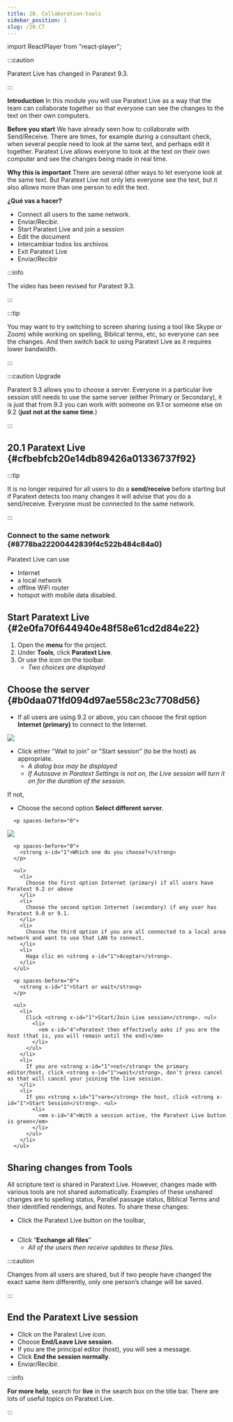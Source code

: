 ```yaml
---
title: 20. Collaboration-tools
sidebar_position: 1
slug: /20.CT
---
```


import ReactPlayer from "react-player";

:::caution

Paratext Live has changed in Paratext 9.3.

:::




**Introduction**  In this module you will use Paratext Live as a way that the team can collaborate together so that everyone can see the changes to the text on their own computers.


**Before you start**  We have already seen how to collaborate with Send/Receive. There are times, for example during a consultant check, when several people need to look at the same text, and perhaps edit it together. Paratext Live allows everyone to look at the text on their own computer and see the changes being made in real time.


**Why this is important**  There are several other ways to let everyone look at the same text. But Paratext Live not only lets everyone see the text, but it also allows more than one person to edit the text.


**¿Qué vas a hacer?**

- Connect all users to the same network.
- Enviar/Recibir.
- Start Paratext Live and join a session
- Edit the document
- Intercambiar todos los archivos
- Exit Paratext Live
- Enviar/Recibir

:::info

 <ReactPlayer controls url="https://vimeo.com/641947293" />  The video has been revised for Paratext 9.3.

:::




:::tip

You may want to try switching to screen sharing (using a tool like Skype or Zoom) while working on spelling, Biblical terms, etc, so everyone can see the changes. And then switch back to using Paratext Live as it requires lower bandwidth.

:::




:::caution Upgrade


Paratext 9.3 allows you to choose a server. Everyone in a particular live session still needs to use the same server (either Primary or Secondary), it is just that from 9.3 you can work with someone on 9.1 or someone else on 9.2 (**just not at the same time**.)


:::


## 20.1 Paratext Live {#cfbebfcb20e14db89426a01336737f92}


:::tip

It is no longer required for all users to do a **send/receive** before starting but if Paratext detects too many changes it will advise that you do a send/receive. Everyone must be connected to the same network.

:::




### Connect to the same network {#8778ba22200442839f4c522b484c84a0}


Paratext Live can use

- Internet
- a local network
- offline WiFi router
- hotspot with mobile data disabled.

## Start Paratext Live {#2e0fa70f644940e48f58e61cd2d84e22}

1. Open the **menu** for the project.
1. Under **Tools**, click **Paratext Live**.
1. Or use the icon on the toolbar.
    - _Two choices are displayed_

## Choose the server {#b0daa071fd094d97ae558c23c7708d56}


<div class='notion-row'>
<div class='notion-column' style={{width: 'calc((100% - (min(32px, 4vw) * 1)) * 0.5)'}}>

- If all users are using 9.2 or above, you can choose the first option **Internet (primary)** to connect to the Internet.

</div><div className='notion-spacer' >
  </p> 
  
  <p spaces-before="0">
    

<div class='notion-column' style={{width: 'calc((100% - (min(32px, 4vw) * 1)) * 0.5)'}}>

![](/notion_imgs/918960374.png)

</div>    
    <div className='notion-spacer' >
    </div>
  </p>
  
  <ul>
    <li>
      Click either "Wait to join" or "Start session" (to be the host) as appropriate. <ul>
        <li>
          <em x-id="4">A dialog box may be displayed</em>
        </li>
        <li>
          <em x-id="4">If Autosave in Paratext Settings is not on, the Live session will turn it on for the duration of the session.</em>
        </li>
      </ul>
    </li>
  </ul>
  
  <p spaces-before="0">
    If not,
  </p>
  
  <p spaces-before="0">


<div class='notion-row'>
<div class='notion-column' style={{width: 'calc((100% - (min(32px, 4vw) * 1)) * 0.4375)'}}>

- Choose the second option **Select different server**.

</div>    
    <div className='notion-spacer' >
      </p> 
      
      <p spaces-before="0">
        

<div class='notion-column' style={{width: 'calc((100% - (min(32px, 4vw) * 1)) * 0.5625)'}}>

![](/notion_imgs/564161900.png)

</div>        
        <div className='notion-spacer' >
        </div>
      </p>
      
      <p spaces-before="0">
        <strong x-id="1">Which one do you choose?</strong>
      </p>
      
      <ul>
        <li>
          Choose the first option Internet (primary) if all users have Paratext 9.2 or above
        </li>
        <li>
          Choose the second option Internet (secondary) if any user has Paratext 9.0 or 9.1.
        </li>
        <li>
          Choose the third option if you are all connected to a local area network and want to use that LAN to connect.
        </li>
        <li>
          Haga clic en <strong x-id="1">Aceptar</strong>.
        </li>
      </ul>
      
      <p spaces-before="0">
        <strong x-id="1">Start or wait</strong>
      </p>
      
      <ul>
        <li>
          Click <strong x-id="1">Start/Join Live session</strong>. <ul>
            <li>
              <em x-id="4">Paratext then effectively asks if you are the host (that is, you will remain until the end)</em>
            </li>
          </ul>
        </li>
        <li>
          If you are <strong x-id="1">not</strong> the primary editor/host, click <strong x-id="1">wait</strong>, don’t press cancel as that will cancel your joining the live session.
        </li>
        <li>
          If you <strong x-id="1">are</strong> the host, click <strong x-id="1">Start Session</strong>. <ul>
            <li>
              <em x-id="4">With a session active, the Paratext Live button is green</em>
            </li>
          </ul>
        </li>
      </ul>

<h2 id="33584bd1b18248b3bc576745a8aba544" spaces-before="0">
  Sharing changes from Tools
</h2>

<p spaces-before="0">
  All scripture text is shared in Paratext Live. However, changes made with various tools are not shared automatically. Examples of these unshared changes are to spelling status, Parallel passage status, Biblical Terms and their identified renderings, and Notes. To share these changes:
</p>

<ul>
  <li>
    Click the Paratext Live button on the toolbar,
  </li>
</ul>

<p spaces-before="0">
  <img src="/notion_imgs/419095099.png" alt="" />
</p>

<ul>
  <li>
    Click “<strong x-id="1">Exchange all files</strong>” <ul>
      <li>
        <em x-id="4">All of the users then receive updates to these files.</em>
      </li>
    </ul>
  </li>
</ul>

<p spaces-before="0">
  :::caution
</p>

<p spaces-before="0">
  Changes from all users are shared, but if two people have changed the exact same item differently, only one person’s change will be saved.
</p>

<p spaces-before="0">

:::
</p>




<h2 id="092ea72d954c4c68a6f1c1fc61a7f15e" spaces-before="0">
  End the Paratext Live session
</h2>

<ul>
  <li>
    Click on the Paratext Live icon.
  </li>
  <li>
    Choose <strong x-id="1">End/Leave Live session</strong>.
  </li>
  <li>
    If you are the principal editor (host), you will see a message.
  </li>
  <li>
    Click <strong x-id="1">End the session normally</strong>.
  </li>
  <li>
    Enviar/Recibir.
  </li>
</ul>

<p spaces-before="0">
  :::info
</p>

<p spaces-before="0">
  <strong x-id="1">For more help</strong>, search for <strong x-id="1">live</strong> in the search box on the title bar. There are lots of useful topics on Paratext Live.
</p>

<p spaces-before="0">

:::
</p>



